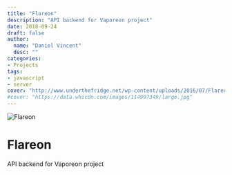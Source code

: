 ```yaml
---
title: "Flareon"
description: "API backend for Vaporeon project"
date: 2018-09-24
draft: false
author:
  name: "Daniel Vincent"
  desc: ""
categories:
- Projects
tags:
- javascript
- server
cover: "http://www.underthefridge.net/wp-content/uploads/2016/07/Flareon-fireclan-16101259-2433-1683.jpg"
#cover: "https://data.whicdn.com/images/114997349/large.jpg"
---
```


![Flareon](https://play.pokemonshowdown.com/sprites/xyani/flareon.gif)

# Flareon
API backend for Vaporeon project